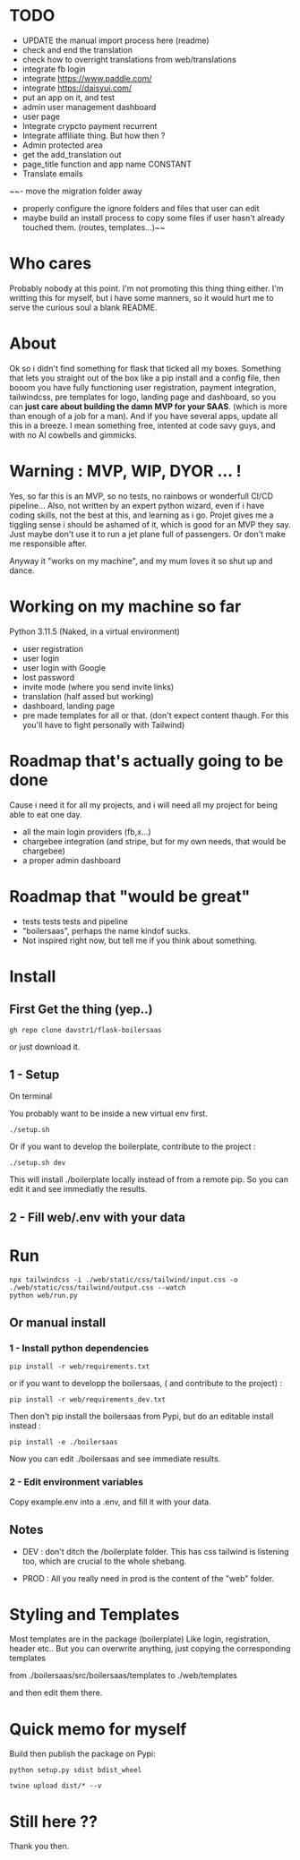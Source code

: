 
# TODO 

- UPDATE the manual import process here (readme)
- check and end the translation
- check how to overright translations from web/translations
- integrate fb login
- integrate https://www.paddle.com/
- integrate https://daisyui.com/
- put an app on it, and test
- admin user management dashboard
- user page
- Integrate crypcto payment recurrent 
- Integrate affiliate thing. But how then ?
- Admin protected area
- get the add_translation out
- page_title function and app name CONSTANT
- Translate emails

~~- move the migration folder away
- properly configure the ignore folders and files that user can edit
- maybe build an install process to copy some files if user hasn't already touched them. (routes, templates...)~~

# Who cares
Probably nobody at this point. I'm not promoting this thing thing either.
I'm writting this for myself, but i have some manners, so it would hurt me to serve the curious soul a blank README.

# About
Ok so i didn't find something for flask that ticked all my boxes. 
Something that lets you straight out of the box like a pip install and a config file,
then booom you have fully functioning user registration, payment integration, tailwindcss, pre templates for logo, landing page and dashboard, so you can **just care about building the damn MVP for your SAAS**. (which is more than enough of a job for a man).
And if you have several apps, update all this in a breeze.
I mean something free, intented at code savy guys, and with no AI cowbells and gimmicks.


# Warning : MVP, WIP, DYOR ... !

Yes, so far this is an MVP, so no tests, no rainbows or wonderfull CI/CD pipeline...
Also, not written by an expert python wizard, even if i have coding skills, not the best at this, and learning as i go.
Projet gives me a tiggling sense i should be ashamed of it, which is good for an MVP they say.
Just maybe don't use it to run a jet plane full of passengers. Or don't make me responsible after.

Anyway it "works on my machine", and my mum loves it so shut up and dance.



# Working on my machine so far

Python 3.11.5 (Naked, in a virtual environment)

- user registration
- user login
- user login with Google
- lost password
- invite mode (where you send invite links)
- translation (half assed but working)
- dashboard, landing page
- pre made templates for all or that. (don't expect content thaugh. For this you'll have to fight personally with Tailwind)

# Roadmap that's actually going to be done
Cause i need it for all my projects, and i will need all my project for being able to eat one day.
- all the main login providers (fb,x...)
- chargebee integration (and stripe, but for my own needs, that would be chargebee)
- a proper admin dashboard

# Roadmap that "would be great"
- tests tests tests and pipeline
- "boilersaas", perhaps the name kindof sucks.
- Not inspired right now, but tell me if you think about something.



# Install

## First Get the thing (yep..)

```
gh repo clone davstr1/flask-boilersaas
```
or just download it.

## 1 - Setup 

On terminal

You probably want to be inside a new virtual env first.

```
./setup.sh
```

Or if you want to develop the boilerplate, contribute to the project :
```
./setup.sh dev
```
This will install ./boilerplate locally instead of from a remote pip. So you can edit it and see immediatly the results.

## 2 - Fill web/.env with your data

# Run

```
npx tailwindcss -i ./web/static/css/tailwind/input.css -o ./web/static/css/tailwind/output.css --watch
python web/run.py
```


## Or manual install

### 1 - Install python dependencies

```
pip install -r web/requirements.txt
```

or if you want to developp the boilersaas, ( and contribute to the project) : 

```
pip install -r web/requirements_dev.txt
```

Then don't pip install the boilersaas from Pypi,
but do an editable install instead :

```
pip install -e ./boilersaas
```

Now you can edit ./boilersaas and see immediate results.


### 2 - Edit environment variables

Copy example.env into a .env, and fill it with your data.


## Notes

- DEV : don't ditch the /boilerplate folder.
This has css tailwind is listening too, which are crucial to the whole shebang.

- PROD : All you really need in prod is the content of the "web" folder.



# Styling and Templates

Most templates are in the package (boilerplate)
Like login, registration, header etc..
But you can overwrite anything, just copying the corresponding templates 

from 
./boilersaas/src/boilersaas/templates
to
./web/templates 


and then edit them there.


# Quick memo for myself

Build then publish the package on Pypi:

```python setup.py sdist bdist_wheel```

```twine upload dist/* --v  ``` 

# Still here ??

Thank you then.
